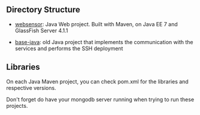 ## Directory Structure

* [websensor](websensor): Java Web project. Built with Maven, on Java EE 7 and GlassFish Server 4.1.1

* [base-java](base-java): old Java project that implements the communication with the services and performs the SSH deployment

## Libraries
    
On each Java Maven project, you can check pom.xml for the libraries and respective versions.

Don't forget do have your mongodb server running when trying to run these projects.